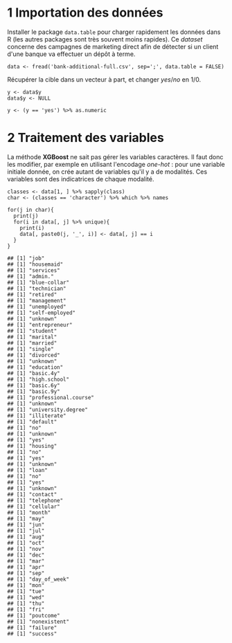 ﻿1 Importation des données
=========================

Installer le package `data.table` pour charger rapidement les données dans R (les autres packages sont très souvent moins rapides). Ce *dataset* concerne des campagnes de marketing direct afin de détecter si un client d'une banque va effectuer un dépôt à terme.

``` {.r}
data <- fread('bank-additional-full.csv', sep=';', data.table = FALSE)
```

Récupérer la cible dans un vecteur à part, et changer *yes*/*no* en 1/0.

``` {.r}
y <- data$y
data$y <- NULL

y <- (y == 'yes') %>% as.numeric
```

2 Traitement des variables
==========================

La méthode **XGBoost** ne sait pas gérer les variables caractères. Il faut donc les modifier, par exemple en utilisant l'encodage *one-hot* : pour une variable initiale donnée, on crée autant de variables qu'il y a de modalités. Ces variables sont des indicatrices de chaque modalité.

``` {.r}
classes <- data[1, ] %>% sapply(class)
char <- (classes == 'character') %>% which %>% names

for(j in char){
  print(j)
  for(i in data[, j] %>% unique){
    print(i)
    data[, paste0(j, '_', i)] <- data[, j] == i
  }
}
```

    ## [1] "job"
    ## [1] "housemaid"
    ## [1] "services"
    ## [1] "admin."
    ## [1] "blue-collar"
    ## [1] "technician"
    ## [1] "retired"
    ## [1] "management"
    ## [1] "unemployed"
    ## [1] "self-employed"
    ## [1] "unknown"
    ## [1] "entrepreneur"
    ## [1] "student"
    ## [1] "marital"
    ## [1] "married"
    ## [1] "single"
    ## [1] "divorced"
    ## [1] "unknown"
    ## [1] "education"
    ## [1] "basic.4y"
    ## [1] "high.school"
    ## [1] "basic.6y"
    ## [1] "basic.9y"
    ## [1] "professional.course"
    ## [1] "unknown"
    ## [1] "university.degree"
    ## [1] "illiterate"
    ## [1] "default"
    ## [1] "no"
    ## [1] "unknown"
    ## [1] "yes"
    ## [1] "housing"
    ## [1] "no"
    ## [1] "yes"
    ## [1] "unknown"
    ## [1] "loan"
    ## [1] "no"
    ## [1] "yes"
    ## [1] "unknown"
    ## [1] "contact"
    ## [1] "telephone"
    ## [1] "cellular"
    ## [1] "month"
    ## [1] "may"
    ## [1] "jun"
    ## [1] "jul"
    ## [1] "aug"
    ## [1] "oct"
    ## [1] "nov"
    ## [1] "dec"
    ## [1] "mar"
    ## [1] "apr"
    ## [1] "sep"
    ## [1] "day_of_week"
    ## [1] "mon"
    ## [1] "tue"
    ## [1] "wed"
    ## [1] "thu"
    ## [1] "fri"
    ## [1] "poutcome"
    ## [1] "nonexistent"
    ## [1] "failure"
    ## [1] "success"
